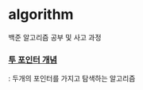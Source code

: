 # algorithm
백준 알고리즘 공부 및 사고 과정 

### [투 포인터 개념](https://velog.io/@heekyoung2000/%EC%95%8C%EA%B3%A0%EB%A6%AC%EC%A6%98-%EA%B0%9C%EB%85%90-%ED%88%AC-%ED%8F%AC%EC%9D%B8%ED%84%B0)
: 두개의 포인터를 가지고 탐색하는 알고리즘
